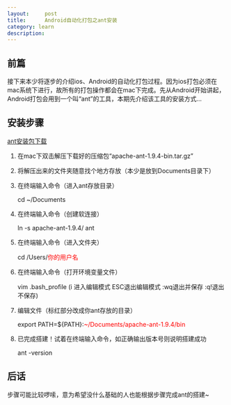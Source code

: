 ```yaml
---
layout:     post
title:      Android自动化打包之ant安装
category: learn
description:
---
```


## 前篇
接下来本少将逐步的介绍ios、Android的自动化打包过程。因为ios打包必须在mac系统下进行，故所有的打包操作都会在mac下完成。先从Android开始讲起，Android打包会用到一个叫“ant”的工具，本期先介绍该工具的安装方式...

## 安装步骤
[ant安装包下载][]
1. 在mac下双击解压下载好的压缩包“apache-ant-1.9.4-bin.tar.gz”
2. 将解压出来的文件夹随意找个地方存放（本少是放到Documents目录下）
3. 在终端输入命令（进入ant存放目录）

	cd ~/Documents
	
4. 在终端输入命令（创建软连接）

	ln -s apache-ant-1.9.4/ ant
	
5. 在终端输入命令（进入文件夹）

	cd /Users/<span style="color:red">你的用户名</span>
	
6. 在终端输入命令（打开环境变量文件）

	vim .bash_profile  (i 进入编辑模式 ESC退出编辑模式 :wq退出并保存 :q!退出不保存)
	
7. 编辑文件（标红部分改成你ant存放的目录）

	export PATH=${PATH}:<span style="color:red">~/Documents/apache-ant-1.9.4/bin</span>
	
8. 已完成搭建！试着在终端输入命令，如正确输出版本号则说明搭建成功

	ant -version
	
	
## 后话
步骤可能比较啰嗦，意为希望没什么基础的人也能根据步骤完成ant的搭建~





[ant安装包下载]:    http://ant.apache.org/bindownload.cgi  "ant安装包下载"
